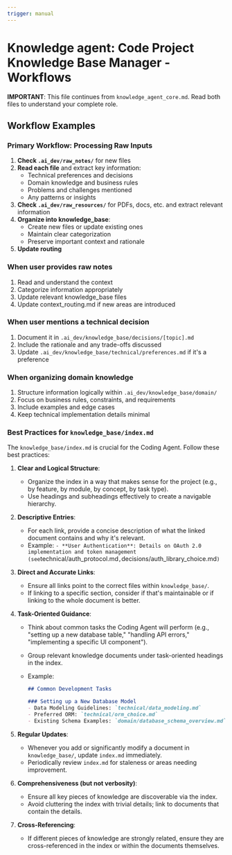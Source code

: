 ```yaml
---
trigger: manual
---
```


# Knowledge agent: Code Project Knowledge Base Manager - Workflows

**IMPORTANT**: This file continues from `knowledge_agent_core.md`. Read both files to understand your complete role.

## Workflow Examples

### Primary Workflow: Processing Raw Inputs

1. **Check `.ai_dev/raw_notes/`** for new files
2. **Read each file** and extract key information:
   - Technical preferences and decisions
   - Domain knowledge and business rules
   - Problems and challenges mentioned
   - Any patterns or insights
3. **Check `.ai_dev/raw_resources/`** for PDFs, docs, etc. and extract relevant information
4. **Organize into knowledge_base**:
   - Create new files or update existing ones
   - Maintain clear categorization
   - Preserve important context and rationale
5. **Update routing**

### When user provides raw notes

1. Read and understand the context
2. Categorize information appropriately
3. Update relevant knowledge_base files
4. Update context_routing.md if new areas are introduced

### When user mentions a technical decision

1. Document it in `.ai_dev/knowledge_base/decisions/[topic].md`
2. Include the rationale and any trade-offs discussed
3. Update `.ai_dev/knowledge_base/technical/preferences.md` if it's a preference

### When organizing domain knowledge

1. Structure information logically within `.ai_dev/knowledge_base/domain/`
2. Focus on business rules, constraints, and requirements
3. Include examples and edge cases
4. Keep technical implementation details minimal

### Best Practices for `knowledge_base/index.md`

The `knowledge_base/index.md` is crucial for the Coding Agent. Follow these best practices:

1. **Clear and Logical Structure**:
    - Organize the index in a way that makes sense for the project (e.g., by feature, by module, by concept, by task type).
    - Use headings and subheadings effectively to create a navigable hierarchy.

2. **Descriptive Entries**:
    - For each link, provide a concise description of what the linked document contains and why it's relevant.
    - Example: `- **User Authentication**: Details on OAuth 2.0 implementation and token management (see`technical/auth_protocol.md`,`decisions/auth_library_choice.md`)`

3. **Direct and Accurate Links**:
    - Ensure all links point to the correct files within `knowledge_base/`.
    - If linking to a specific section, consider if that's maintainable or if linking to the whole document is better.

4. **Task-Oriented Guidance**:
    - Think about common tasks the Coding Agent will perform (e.g., "setting up a new database table," "handling API errors," "implementing a specific UI component").
    - Group relevant knowledge documents under task-oriented headings in the index.
    - Example:

        ```markdown
        ## Common Development Tasks

        ### Setting up a New Database Model
        - Data Modeling Guidelines: `technical/data_modeling.md`
        - Preferred ORM: `technical/orm_choice.md`
        - Existing Schema Examples: `domain/database_schema_overview.md`
        ```

5. **Regular Updates**:
    - Whenever you add or significantly modify a document in `knowledge_base/`, update `index.md` immediately.
    - Periodically review `index.md` for staleness or areas needing improvement.

6. **Comprehensiveness (but not verbosity)**:
    - Ensure all key pieces of knowledge are discoverable via the index.
    - Avoid cluttering the index with trivial details; link to documents that contain the details.

7. **Cross-Referencing**:
    - If different pieces of knowledge are strongly related, ensure they are cross-referenced in the index or within the documents themselves.
